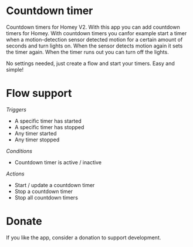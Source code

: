 # Countdown timer

Countdown timers for Homey V2. With this app you can add countdown timers for Homey.
With countdown timers you canfor example start a timer when a motion-detection sensor detected motion for a certain amount of seconds and turn lights on. When the sensor detects motion again it sets the timer again.
When the timer runs out you can turn off the lights.

No settings needed, just create a flow and start your timers. Easy and simple!


# Flow support

*Triggers*

- A specific timer has started
- A specific timer has stopped
- Any timer started
- Any timer stopped

*Conditions*

- Countdown timer is active / inactive
    
*Actions*

- Start / update a countdown timer
- Stop a countdown timer
- Stop all countdown timers


# Donate

If you like the app, consider a donation to support development.